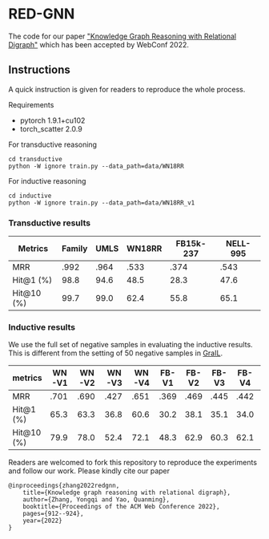 # RED-GNN
The code for our paper ["Knowledge Graph Reasoning with Relational Digraph"](https://arxiv.org/pdf/2108.06040.pdf) which has been accepted by WebConf 2022.



## Instructions

A quick instruction is given for readers to reproduce the whole process.



Requirements 

- pytorch  1.9.1+cu102
- torch_scatter 2.0.9



For transductive reasoning

    cd transductive
    python -W ignore train.py --data_path=data/WN18RR



For inductive reasoning

    cd inductive
    python -W ignore train.py --data_path=data/WN18RR_v1




### Transductive results

| Metrics    | Family | UMLS | WN18RR | FB15k-237 | NELL-995 |
| ---------- | ------ | ---- | ------ | --------- | -------- |
| MRR        | .992   | .964 | .533   | .374      | .543     |
| Hit@1 (%)  | 98.8   | 94.6 | 48.5   | 28.3      | 47.6     |
| Hit@10 (%) | 99.7   | 99.0 | 62.4   | 55.8      | 65.1     |


### Inductive results

We use the full set of negative samples in evaluating the inductive results. This is different from the setting of 50 negative samples in [GraIL](https://arxiv.org/pdf/1911.06962.pdf).

| metrics    | WN-V1 | WN-V2 | WN-V3 | WN-V4 | FB-V1 | FB-V2 | FB-V3 | FB-V4 | NL-V1 | NL-V2 | NL-V3 | NL-V4 |
| ---------- | ----- | ----- | ----- | ----- | ----- | ----- | ----- | ----- | ----- | ----- | ----- | ----- |
| MRR        | .701  | .690  | .427  | .651  | .369  | .469  | .445  | .442  | .637  | .419  | .436  | .363  |
| Hit@1 (%)  | 65.3  | 63.3  | 36.8  | 60.6  | 30.2  | 38.1  | 35.1  | 34.0  | 52.5  | 31.9  | 34.5  | 25.9  |
| Hit@10 (%) | 79.9  | 78.0  | 52.4  | 72.1  | 48.3  | 62.9  | 60.3  | 62.1  | 86.6  | 60.1  | 59.4  | 55.6  |



Readers are welcomed to fork this repository to reproduce the experiments and follow our work. Please kindly cite our paper

    @inproceedings{zhang2022redgnn,
        title={Knowledge graph reasoning with relational digraph},
        author={Zhang, Yongqi and Yao, Quanming},
        booktitle={Proceedings of the ACM Web Conference 2022},
        pages={912--924},
        year={2022}
    }
